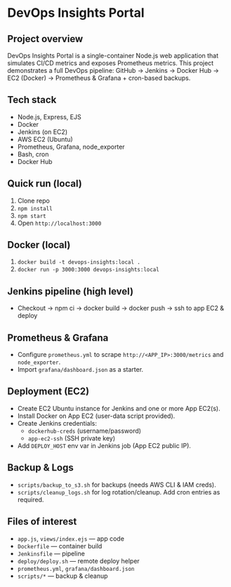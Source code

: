 # DevOps Insights Portal

## Project overview
DevOps Insights Portal is a single-container Node.js web application that simulates CI/CD metrics and exposes Prometheus metrics. This project demonstrates a full DevOps pipeline: GitHub → Jenkins → Docker Hub → EC2 (Docker) → Prometheus & Grafana + cron-based backups.

## Tech stack
- Node.js, Express, EJS
- Docker
- Jenkins (on EC2)
- AWS EC2 (Ubuntu)
- Prometheus, Grafana, node_exporter
- Bash, cron
- Docker Hub

## Quick run (local)
1. Clone repo
2. `npm install`
3. `npm start`
4. Open `http://localhost:3000`

## Docker (local)
1. `docker build -t devops-insights:local .`
2. `docker run -p 3000:3000 devops-insights:local`

## Jenkins pipeline (high level)
- Checkout → npm ci → docker build → docker push → ssh to app EC2 & deploy

## Prometheus & Grafana
- Configure `prometheus.yml` to scrape `http://<APP_IP>:3000/metrics` and `node_exporter`.
- Import `grafana/dashboard.json` as a starter.

## Deployment (EC2)
- Create EC2 Ubuntu instance for Jenkins and one or more App EC2(s).
- Install Docker on App EC2 (user-data script provided).
- Create Jenkins credentials:
  - `dockerhub-creds` (username/password)
  - `app-ec2-ssh` (SSH private key)
- Add `DEPLOY_HOST` env var in Jenkins job (App EC2 public IP).

## Backup & Logs
- `scripts/backup_to_s3.sh` for backups (needs AWS CLI & IAM creds).
- `scripts/cleanup_logs.sh` for log rotation/cleanup. Add cron entries as required.

## Files of interest
- `app.js`, `views/index.ejs` — app code
- `Dockerfile` — container build
- `Jenkinsfile` — pipeline
- `deploy/deploy.sh` — remote deploy helper
- `prometheus.yml`, `grafana/dashboard.json`
- `scripts/*` — backup & cleanup
